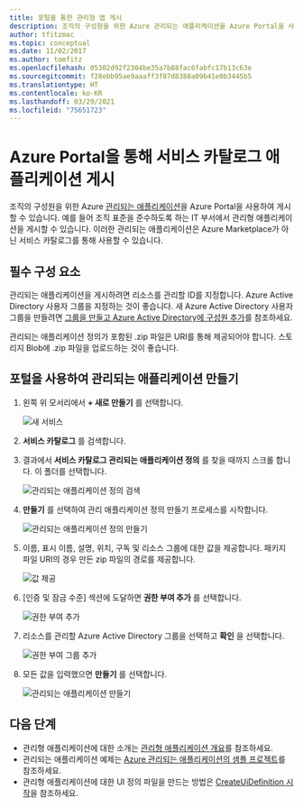 ```yaml
---
title: 포털을 통한 관리형 앱 게시
description: 조직의 구성원을 위한 Azure 관리되는 애플리케이션을 Azure Portal을 사용하여 만드는 방법을 보여 줍니다.
author: tfitzmac
ms.topic: conceptual
ms.date: 11/02/2017
ms.author: tomfitz
ms.openlocfilehash: 05302d92f2304be35a7b88fac6fabfc17b13c63e
ms.sourcegitcommit: f28ebb95ae9aaaff3f87d8388a09b41e0b3445b5
ms.translationtype: HT
ms.contentlocale: ko-KR
ms.lasthandoff: 03/29/2021
ms.locfileid: "75651723"
---
```

# <a name="publish-a-service-catalog-application-through-azure-portal"></a>Azure Portal을 통해 서비스 카탈로그 애플리케이션 게시

조직의 구성원을 위한 Azure [관리되는 애플리케이션](overview.md)을 Azure Portal을 사용하여 게시할 수 있습니다. 예를 들어 조직 표준을 준수하도록 하는 IT 부서에서 관리형 애플리케이션을 게시할 수 있습니다. 이러한 관리되는 애플리케이션은 Azure Marketplace가 아닌 서비스 카탈로그를 통해 사용할 수 있습니다.

## <a name="prerequisites"></a>필수 구성 요소

관리되는 애플리케이션을 게시하려면 리소스를 관리할 ID를 지정합니다. Azure Active Directory 사용자 그룹을 지정하는 것이 좋습니다. 새 Azure Active Directory 사용자 그룹을 만들려면 [그룹을 만들고 Azure Active Directory에 구성원 추가](../../active-directory/fundamentals/active-directory-groups-create-azure-portal.md)를 참조하세요. 

관리되는 애플리케이션 정의가 포함된 .zip 파일은 URI를 통해 제공되어야 합니다. 스토리지 Blob에 .zip 파일을 업로드하는 것이 좋습니다. 

## <a name="create-managed-application-with-portal"></a>포털을 사용하여 관리되는 애플리케이션 만들기

1. 왼쪽 위 모서리에서 **+ 새로 만들기** 를 선택합니다.

   ![새 서비스](./media/publish-portal/new.png)

1. **서비스 카탈로그** 를 검색합니다.

1. 결과에서 **서비스 카탈로그 관리되는 애플리케이션 정의** 를 찾을 때까지 스크롤 합니다. 이 폴더를 선택합니다.

   ![관리되는 애플리케이션 정의 검색](./media/publish-portal/select-managed-apps-definition.png)

1. **만들기** 를 선택하여 관리 애플리케이션 정의 만들기 프로세스를 시작합니다.

   ![관리되는 애플리케이션 정의 만들기](./media/publish-portal/create-definition.png)

1. 이름, 표시 이름, 설명, 위치, 구독 및 리소스 그룹에 대한 값을 제공합니다. 패키지 파일 URI의 경우 만든 zip 파일의 경로를 제공합니다.

   ![값 제공](./media/publish-portal/fill-application-values.png)

1. [인증 및 잠금 수준] 섹션에 도달하면 **권한 부여 추가** 를 선택합니다.

   ![권한 부여 추가](./media/publish-portal/add-authorization.png)

1. 리소스를 관리할 Azure Active Directory 그룹을 선택하고 **확인** 을 선택합니다.

   ![권한 부여 그룹 추가](./media/publish-portal/add-auth-group.png)

1. 모든 값을 입력했으면 **만들기** 를 선택합니다.

   ![관리되는 애플리케이션 만들기](./media/publish-portal/create-app.png)

## <a name="next-steps"></a>다음 단계

* 관리형 애플리케이션에 대한 소개는 [관리형 애플리케이션 개요](overview.md)를 참조하세요.
* 관리되는 애플리케이션 예제는 [Azure 관리되는 애플리케이션의 샘플 프로젝트](sample-projects.md)를 참조하세요.
* 관리형 애플리케이션에 대한 UI 정의 파일을 만드는 방법은 [CreateUiDefinition 시작](create-uidefinition-overview.md)을 참조하세요.